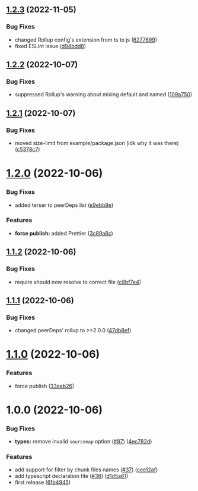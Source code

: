 ## [1.2.3](https://github.com/DuCanhGH/rollup-plugin-terser/compare/v1.2.2...v1.2.3) (2022-11-05)


### Bug Fixes

* changed Rollup config's extension from ts to js ([6277699](https://github.com/DuCanhGH/rollup-plugin-terser/commit/62776998a8aa0f0f758b8dcd7a38668c71db22d4))
* fixed ESLint issue ([d94bdd8](https://github.com/DuCanhGH/rollup-plugin-terser/commit/d94bdd8511e56bf60e1fd62b17c0baf00f53eb83))

## [1.2.2](https://github.com/DuCanhGH/rollup-plugin-terser/compare/v1.2.1...v1.2.2) (2022-10-07)


### Bug Fixes

* suppressed Rollup's warning about mixing default and named ([109a750](https://github.com/DuCanhGH/rollup-plugin-terser/commit/109a7508bf47f6c56a7045b870283efb3840764b))

## [1.2.1](https://github.com/DuCanhGH/rollup-plugin-terser/compare/v1.2.0...v1.2.1) (2022-10-07)


### Bug Fixes

* moved size-limit from example/package.json (idk why it was there) ([c5378c7](https://github.com/DuCanhGH/rollup-plugin-terser/commit/c5378c70c5e43a3e8c5e0543a90e91045af4aa76))

# [1.2.0](https://github.com/DuCanhGH/rollup-plugin-terser/compare/v1.1.2...v1.2.0) (2022-10-06)


### Bug Fixes

* added terser to peerDeps list ([e9ebb9e](https://github.com/DuCanhGH/rollup-plugin-terser/commit/e9ebb9eabc64e56e356ed3d1974bc40cd019ebf1))


### Features

* **force publish:** added Prettier ([3c89a8c](https://github.com/DuCanhGH/rollup-plugin-terser/commit/3c89a8c5bb250c5b8d86cbee22eea3a60a71737b))

## [1.1.2](https://github.com/DuCanhGH/rollup-plugin-terser/compare/v1.1.1...v1.1.2) (2022-10-06)


### Bug Fixes

* require should now resolve to correct file ([c8bf7e4](https://github.com/DuCanhGH/rollup-plugin-terser/commit/c8bf7e43926e98c44911cad220feb7fe5c5d2f0f))

## [1.1.1](https://github.com/DuCanhGH/rollup-plugin-terser/compare/v1.1.0...v1.1.1) (2022-10-06)


### Bug Fixes

* changed peerDeps' rollup to >=2.0.0 ([47db8ef](https://github.com/DuCanhGH/rollup-plugin-terser/commit/47db8ef16326f75d5adc600c5c6c997acc7dc96f))

# [1.1.0](https://github.com/DuCanhGH/rollup-plugin-terser/compare/v1.0.0...v1.1.0) (2022-10-06)


### Features

* force publish ([33eab26](https://github.com/DuCanhGH/rollup-plugin-terser/commit/33eab26c140937ec9c96fef54b8ec6e642e53e05))

# 1.0.0 (2022-10-06)


### Bug Fixes

* **types:** remove invalid `sourcemap` option ([#87](https://github.com/DuCanhGH/rollup-plugin-terser/issues/87)) ([4ec782d](https://github.com/DuCanhGH/rollup-plugin-terser/commit/4ec782d9eb65c08600686cb5ff3163c5b39f0029))


### Features

* add support for filter by chunk files names ([#37](https://github.com/DuCanhGH/rollup-plugin-terser/issues/37)) ([cee12af](https://github.com/DuCanhGH/rollup-plugin-terser/commit/cee12af550ee671865e03a8b546a81f191873b8b))
* add typescript declaration file ([#38](https://github.com/DuCanhGH/rollup-plugin-terser/issues/38)) ([d1d5a61](https://github.com/DuCanhGH/rollup-plugin-terser/commit/d1d5a61f8d86d56b80a9b56fa972531eb2d61842))
* first release ([6fb4945](https://github.com/DuCanhGH/rollup-plugin-terser/commit/6fb49458bebda68cfe3f15ffbc182ce706a831c3))
